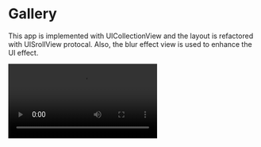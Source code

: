 # Gallery

This app is implemented with UICollectionView and the layout is refactored with UISrollView protocal. Also, the blur effect view is used to enhance the UI effect.

<video autoplay loop>
 <source src="https://user-images.githubusercontent.com/60697742/113969339-c9d67900-986f-11eb-85b4-d88d9533c05a.mov" width="300">
</video>
